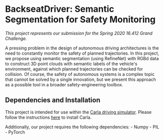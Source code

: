 BackseatDriver: Semantic Segmentation for Safety Monitoring
===========================================================

*This project represents our submission for the Spring 2020 16.412 Grand Challenge.*

A pressing problem in the design of autonomous driving architectures is the need to constantly monitor the safety of planned trajectories. In this project, we propose using semantic segmentation (using RefineNet) with RGBd data to construct 3D point clouds with semantic labels of the vehicle's environment, against which planned trajectories can be checked for collision. Of course, the safety of autonomous systems is a complex topic that cannot be solved by a single innovation, but we present this approach as a possible tool in a broader safety-engineering toolbox.

Dependencies and Installation
-----------------------------

This project is intended for use within the [Carla driving simulator](https://carla.org/). Please follow the instructions [here](https://carla.readthedocs.io/en/latest/) to install Carla.

Additionally, our project requires the following dependencies:
    - Numpy
    - PIL
    - PyTorch
